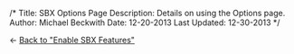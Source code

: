 /*
Title: SBX Options Page
Description: Details on using the Options page.
Author: Michael Beckwith
Date: 12-20-2013
Last Updated: 12-30-2013
 */

&larr; [Back to "Enable SBX Features"](../enable_sbx_features/)
